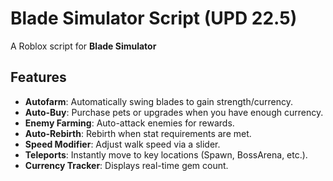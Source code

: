 # Blade Simulator Script (UPD 22.5)
A Roblox script for **Blade Simulator**

## Features
- **Autofarm**: Automatically swing blades to gain strength/currency.
- **Auto-Buy**: Purchase pets or upgrades when you have enough currency.
- **Enemy Farming**: Auto-attack enemies for rewards.
- **Auto-Rebirth**: Rebirth when stat requirements are met.
- **Speed Modifier**: Adjust walk speed via a slider.
- **Teleports**: Instantly move to key locations (Spawn, BossArena, etc.).
- **Currency Tracker**: Displays real-time gem count.
